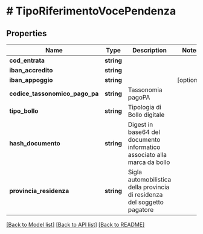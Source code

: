 # # TipoRiferimentoVocePendenza

## Properties

Name | Type | Description | Notes
------------ | ------------- | ------------- | -------------
**cod_entrata** | **string** |  |
**iban_accredito** | **string** |  |
**iban_appoggio** | **string** |  | [optional]
**codice_tassonomico_pago_pa** | **string** | Tassonomia pagoPA |
**tipo_bollo** | **string** | Tipologia di Bollo digitale |
**hash_documento** | **string** | Digest in base64 del documento informatico associato alla marca da bollo |
**provincia_residenza** | **string** | Sigla automobilistica della provincia di residenza del soggetto pagatore |

[[Back to Model list]](../../README.md#models) [[Back to API list]](../../README.md#endpoints) [[Back to README]](../../README.md)
